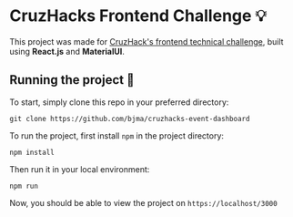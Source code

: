 # CruzHacks Frontend Challenge :bulb:
This project was made for [CruzHack's frontend technical challenge](https://github.com/CruzHacks/cruzhacks-organizer-challenges), built using **React.js** and **MaterialUI**.


## Running the project :rocket:
To start, simply clone this repo in your preferred directory:
```
git clone https://github.com/bjma/cruzhacks-event-dashboard
```

To run the project, first install `npm` in the project directory:
```
npm install
```

Then run it in your local environment:
```
npm run
```

Now, you should be able to view the project on `https://localhost/3000`
